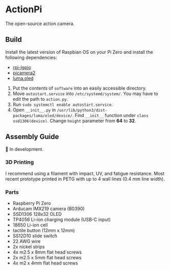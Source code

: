 # ActionPi
The open-source action camera.


## Build
Install the latest version of Raspbian OS on your Pi Zero and install the following dependencies:
- [rpi-lgpio](https://pypi.org/project/rpi-lgpio/)
- [picamera2](https://pypi.org/project/picamera2/)
- [luma.oled](https://luma-oled.readthedocs.io/en/latest/software.html)

1. Put the contents of `software` into an easily accessible directory.
2. Move `autostart.service` into `/etc/systemd/system/`. You may have to edit the path to `action.py`.
3. Run `sudo systemctl enable autostart.service`.
4. Open `__init__.py` in `/usr/lib/python3/dist-packages/luma/oled/device/`. Find `__init__` function under `class ssd1306(device)`. Change `height` parameter from **64** to **32**.


## Assembly Guide
🚧 In development.

### 3D Printing
I recommend using a filament with impact, UV, and fatigue resistance. Most recent prototype printed in PETG with up to 4 wall lines (0.4 mm line width).

### Parts
- Raspberry Pi Zero
- Arducam IMX219 camera (B0390)
- SSD1306 128x32 OLED
- TP4056 Li-ion charging module (USB-C input)
- 18650 Li-ion cell
- tactile button (12mm x 12mm)
- SS12D10 slide switch
- 22 AWG wire
- 2x nickel strips
- 4x m2.5 x 8mm flat head screws
- 2x m2.5 x 5mm flat head screws
- 4x m2 x 4mm flat head screws
